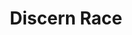 ---
title: "Discern Race"
canonical: "skill/discern-race"
canonical_title: "Awakened Beastkin Loresheet"
lists:
    - awakened-beastkin-loresheet
tier: 2
osp_cost: 10
prerequisites: ["awakened-beastkin-loresheet/tracking"]
replacement: false
ladder: "tracking"
---